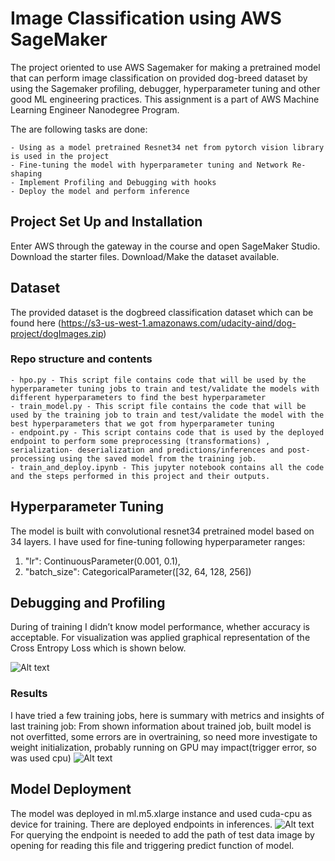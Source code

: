 # Image Classification using AWS SageMaker

The project oriented  to use AWS Sagemaker for making a pretrained model that can perform image classification on provided dog-breed dataset by using the Sagemaker profiling, debugger, hyperparameter tuning and other good ML engineering practices.
This assignment is a part of AWS Machine Learning Engineer Nanodegree Program.

The are following tasks are done:

    - Using as a model pretrained Resnet34 net from pytorch vision library is used in the project
    - Fine-tuning the model with hyperparameter tuning and Network Re-shaping
    - Implement Profiling and Debugging with hooks
    - Deploy the model and perform inference

## Project Set Up and Installation
Enter AWS through the gateway in the course and open SageMaker Studio. 
Download the starter files.
Download/Make the dataset available. 

## Dataset
The provided dataset is the dogbreed classification dataset which can be found here (https://s3-us-west-1.amazonaws.com/udacity-aind/dog-project/dogImages.zip)

### Repo structure and contents
    - hpo.py - This script file contains code that will be used by the hyperparameter tuning jobs to train and test/validate the models with different hyperparameters to find the best hyperparameter
    - train_model.py - This script file contains the code that will be used by the training job to train and test/validate the model with the best hyperparameters that we got from hyperparameter tuning
    - endpoint.py - This script contains code that is used by the deployed endpoint to perform some preprocessing (transformations) , serialization- deserialization and predictions/inferences and post-processing using the saved model from the training job.
    - train_and_deploy.ipynb - This jupyter notebook contains all the code and the steps performed in this project and their outputs.

## Hyperparameter Tuning

The model is built with convolutional resnet34 pretrained model based on 34 layers. 
I have used for fine-tuning following hyperparameter ranges: 
1. "lr": ContinuousParameter(0.001, 0.1),
2. "batch_size": CategoricalParameter([32, 64, 128, 256])



## Debugging and Profiling

During of training I didn’t know model performance, whether accuracy is acceptable. For visualization was applied graphical representation of the Cross Entropy Loss which is shown below.

![Alt text](curves.png?raw=true "curves.png")
 

### Results
I have tried a few training jobs, here is summary with metrics and insights of last training job: 
From shown information about trained job, built model is not overfitted, some errors are in overtraining, so need more investigate to weight initialization, probably running on GPU may impact(trigger error, so was used cpu)
![Alt text](metrics.png?raw=true "metrics.png")
## Model Deployment

The model was deployed in ml.m5.xlarge instance and used cuda-cpu as device for training.
There are deployed endpoints in inferences.
![Alt text](endpoints.png?raw=true "endpoints.png")
For querying the endpoint is needed to add the path of test data image by opening for reading this file and triggering predict function of model.



